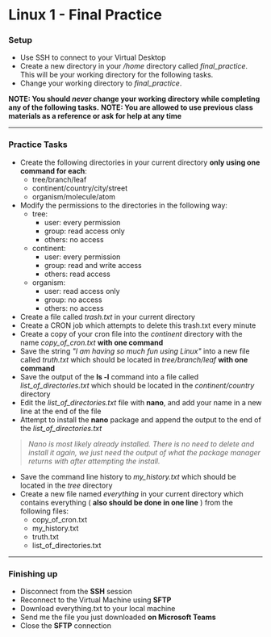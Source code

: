 # Linux 1 - Final Practice

### Setup

- Use SSH to connect to your Virtual Desktop
- Create a new directory in your */home* directory called *final_practice*. This will be your working directory for the following tasks.
- Change your working directory to *final_practice*. 



**NOTE: You should *never* change your working directory while completing any of the following tasks.**
**NOTE: You are allowed to use previous class materials as a reference or ask for help at any time**

----

### Practice Tasks

- Create the following directories in your current directory **only using one command for each**:
  - tree/branch/leaf
  - continent/country/city/street
  - organism/molecule/atom
- Modify the permissions to the directories in the following way:
  - tree:
    - user: every permission
    - group: read access only
    - others: no access
  - continent:
    - user: every permission
    - group: read and write access
    - others: read access
  - organism:
    - user: read access only
    - group: no access
    - others: no access
- Create a file called *trash.txt* in your current directory
- Create a CRON job which attempts to delete this trash.txt every minute
- Create a copy of your cron file into the *continent* directory with the name *copy_of_cron.txt* **with one command**
- Save the string *"I am having so much fun using Linux"* into a new file called *truth.txt* which should be located in *tree/branch/leaf* **with one command**
- Save the output of the **ls -l** command into a file called *list_of_directories.txt* which should be located in the *continent/country* directory
- Edit the *list_of_directories.txt* file with **nano**, and add your name in a new line at the end of the file 
- Attempt to install the **nano** package and append the output to the end of the *list_of_directories.txt*

>  *Nano is most likely already installed. There is no need to delete and install it again, we just need the output of what the package manager returns with after attempting the install.* 

- Save the command line history to *my_history.txt* which should be located in the *tree* directory
- Create a new file named *everything* in your current directory which contains everything ( **also should be done in one line** ) from the following files:
  - copy_of_cron.txt
  - my_history.txt
  - truth.txt
  - list_of_directories.txt

----

### Finishing up

- Disconnect from the **SSH** session
- Reconnect to the Virtual Machine using **SFTP**
- Download everything.txt to your local machine
- Send me  the file you just downloaded **on Microsoft Teams**
- Close the **SFTP** connection
